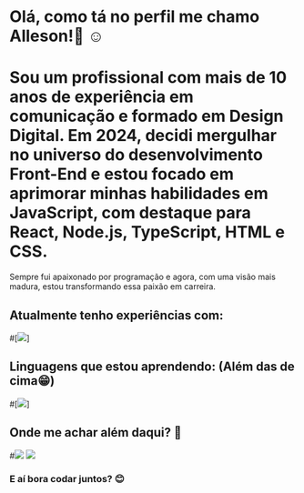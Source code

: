 # Olá, como tá no perfil me chamo Alleson!👋 ☺️

# Sou um profissional com mais de 10 anos de experiência em comunicação e formado em Design Digital. Em 2024, decidi mergulhar no universo do desenvolvimento Front-End e estou focado em aprimorar minhas habilidades em JavaScript, com destaque para React, Node.js, TypeScript, HTML e CSS.
Sempre fui apaixonado por programação e agora, com uma visão mais madura, estou transformando essa paixão em carreira.

## Atualmente tenho experiências com:
#[![](https://skillicons.dev/icons?i=html,css,javascript)]

## Linguagens que estou aprendendo: (Além das de cima😁)
#[![](https://skillicons.dev/icons?i=nodejs,)]

## Onde me achar além daqui? :mag_right:
#[![](https://skillicons.dev/icons?i=instagram)](instagram.com/allesonsales)  [![](https://skillicons.dev/icons?i=linkedin)](linkedin.com/allesonsales)

### E aí bora codar juntos? 😊

